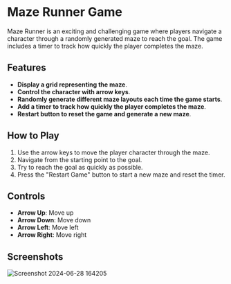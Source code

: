 # Maze Runner Game

Maze Runner is an exciting and challenging game where players navigate a character through a randomly generated maze to reach the goal. The game includes a timer to track how quickly the player completes the maze.

## Features

- **Display a grid representing the maze**.
- **Control the character with arrow keys**.
- **Randomly generate different maze layouts each time the game starts**.
- **Add a timer to track how quickly the player completes the maze**.
- **Restart button to reset the game and generate a new maze**.

## How to Play

1. Use the arrow keys to move the player character through the maze.
2. Navigate from the starting point to the goal.
3. Try to reach the goal as quickly as possible.
4. Press the "Restart Game" button to start a new maze and reset the timer.

## Controls

- **Arrow Up**: Move up
- **Arrow Down**: Move down
- **Arrow Left**: Move left
- **Arrow Right**: Move right

## Screenshots

![Screenshot 2024-06-28 164205](https://github.com/D4RK-N16H7M4R3/Maze-runner/assets/140201077/c129decd-4524-4a11-ba10-634d608030b8)
